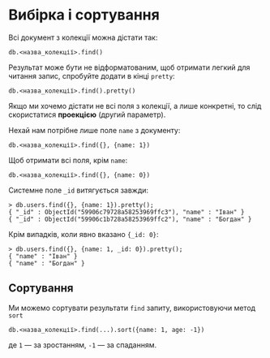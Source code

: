 # Вибірка і сортування

Всі документ з колекції можна дістати так:

```
db.<назва_колекції>.find()
```

Результат може бути не відформатованим, щоб отримати легкий для читання запис, спробуйте додати в кінці `pretty`:

```
db.<назва_колекції>.find().pretty()
```

Якщо ми хочемо дістати не всі поля з колекції, а лише конкретні, то слід скористатися **проекцією** (другий параметр).

Нехай нам потрібне лише поле `name` з документу: 

```
db.<назва_колекції>.find({}, {name: 1})
```

Щоб отримати всі поля, крім `name`:

```
db.<назва_колекції>.find({}, {name: 0})
```

Системне поле `_id` витягується завжди:

```
> db.users.find({}, {name: 1}).pretty();
{ "_id" : ObjectId("59906c79728a58253969ffc3"), "name" : "Іван" }
{ "_id" : ObjectId("59906c1b728a58253969ffc2"), "name" : "Богдан" }
```

Крім випадків, коли явно вказано `{_id: 0}`:


```
> db.users.find({}, {name: 1, _id: 0}).pretty();
{ "name" : "Іван" }
{ "name" : "Богдан" }
```


## Сортування

Ми можемо сортувати результати `find` запиту, використовуючи метод `sort`

```
db.<назва_колекції>.find(...).sort({name: 1, age: -1})
```
де `1` — за зростанням, `-1` — за спаданням.

